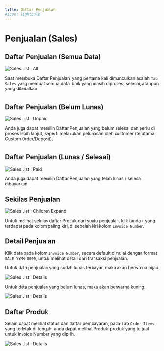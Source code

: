 ```yaml
---
title: Daftar Penjualan
#icon: lightbulb
---
```


# Penjualan (Sales)

## Daftar Penjualan (Semua Data)
![Sales List : All](/images/04-sales-list-all.png)

Saat membuka Daftar Penjualan, yang pertama kali dimunculkan adalah `Tab Sales` yang memuat semua data, baik yang masih diproses, selesai, ataupun yang dibatalkan.

#

## Daftar Penjualan (Belum Lunas)

![Sales List : Unpaid](/images/05-sales-list-unpaid.png)

Anda juga dapat memilih Daftar Penjualan yang belum selesai dan perlu di proses lebih lanjut, seperti melakukan pelunasan oleh customer (terutama Custom Order/Deposit).

#

## Daftar Penjualan (Lunas / Selesai)

![Sales List : Paid](/images/06-sales-list-paid.png)

Anda juga dapat memilih Daftar Penjualan yang telah lunas / selesai dibayarkan.

## Sekilas Penjualan

![Sales List : Children Expand](/images/07-sales-list-expand-children.png)

Untuk melihat sekilas daftar Produk dari suatu penjualan, klik tanda `+` yang terdapat pada kolom paling kiri, di sebelah kiri kolom `Invoice Number`.

## Detail Penjualan

Klik data pada kolom `Invoice Number`, secara default dimulai dengan format `SALE-YYMM-0000`, untuk melihat detail dari transaksi penjualan.

Untuk data penjualan yang sudah lunas terbayar, maka akan berwarna hijau.

![Sales List : Details](/images/08-sales-detail-fully-paid.png)

Untuk data penjualan yang belum lunas, maka akan berwarna kuning.

![Sales List : Details](/images/09-sales-detail-partially-paid.png)


## Daftar Produk

Selain dapat melihat status dan daftar pembayaran, pada Tab `Order Items` yang terletak di tengah, anda dapat melihat Produk-produk yang terjual untuk Invoice Number yang dipilih.

![Sales List : Details](/images/10-sales-detail-items-detail.png)
